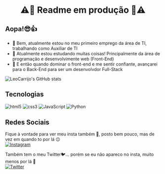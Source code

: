 <h1 style="text-align: center">⚠️👮 Readme em produção 👮⚠️</h1>

## Aopa!😎👍

- 🔭 Bem, atualmente estou no meu primeiro emprego da área de TI, trabalhando como Auxiliar de TI
- 🌱 Atualmente estou estudando muitas coisas! Principalmente da área de programação e desenvolvimente web (Front-End)
- 👯 E então quando dominar o front-end e me sentir confiante, avançarei para o Back-End para ser um desenvolvdor Full-Stack


![LeoCarrijo's GitHub stats](https://github-readme-stats.vercel.app/api?username=LeoCarrijo&show_icons=true&theme=dracula)

## Tecnologias

<div style="display: inline_block">
    <img align="center" src="https://img.shields.io/badge/HTML5-E34F26?style=for-the-badge&logo=html5&logoColor=white" alt="html5">
    <img align="center" src="https://img.shields.io/badge/CSS3-1572B6?style=for-the-badge&logo=css3&logoColor=white" alt="css3">
    <img align="center" src="https://img.shields.io/badge/JavaScript-F7DF1E?style=for-the-badge&logo=javascript&logoColor=black" alt="JavaScript">
    <img align="center" src="https://img.shields.io/badge/Python-3776AB?style=for-the-badge&logo=python&logoColor=white" alt="Python">    
</div>

## Redes Sociais
Fique à vontade para ver meu insta também 📸, posto bem pouco, mas de vez em quando to por lá 😐<br>
[![Instagram](https://img.shields.io/badge/Instagram-E4405F?style=for-the-badge&logo=instagram&logoColor=white)](https://www.instagram.com/leocarrijo/)

Também tem o meu Twitter🐦... porém se eu não apareco no insta, muito menos por lá 🫥<br>
[![Twitter](https://img.shields.io/badge/Twitter-1DA1F2?style=for-the-badge&logo=twitter&logoColor=white)](https://twitter.com/TheWhySoul)
